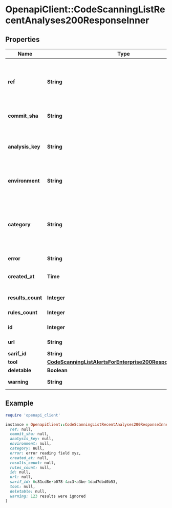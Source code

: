 # OpenapiClient::CodeScanningListRecentAnalyses200ResponseInner

## Properties

| Name | Type | Description | Notes |
| ---- | ---- | ----------- | ----- |
| **ref** | **String** | The full Git reference, formatted as &#x60;refs/heads/&lt;branch name&gt;&#x60;, &#x60;refs/pull/&lt;number&gt;/merge&#x60;, or &#x60;refs/pull/&lt;number&gt;/head&#x60;. |  |
| **commit_sha** | **String** | The SHA of the commit to which the analysis you are uploading relates. |  |
| **analysis_key** | **String** | Identifies the configuration under which the analysis was executed. For example, in GitHub Actions this includes the workflow filename and job name. |  |
| **environment** | **String** | Identifies the variable values associated with the environment in which this analysis was performed. |  |
| **category** | **String** | Identifies the configuration under which the analysis was executed. Used to distinguish between multiple analyses for the same tool and commit, but performed on different languages or different parts of the code. | [optional] |
| **error** | **String** |  |  |
| **created_at** | **Time** | The time that the analysis was created in ISO 8601 format: &#x60;YYYY-MM-DDTHH:MM:SSZ&#x60;. | [readonly] |
| **results_count** | **Integer** | The total number of results in the analysis. |  |
| **rules_count** | **Integer** | The total number of rules used in the analysis. |  |
| **id** | **Integer** | Unique identifier for this analysis. |  |
| **url** | **String** | The REST API URL of the analysis resource. | [readonly] |
| **sarif_id** | **String** | An identifier for the upload. |  |
| **tool** | [**CodeScanningListAlertsForEnterprise200ResponseInnerTool**](CodeScanningListAlertsForEnterprise200ResponseInnerTool.md) |  |  |
| **deletable** | **Boolean** |  |  |
| **warning** | **String** | Warning generated when processing the analysis |  |

## Example

```ruby
require 'openapi_client'

instance = OpenapiClient::CodeScanningListRecentAnalyses200ResponseInner.new(
  ref: null,
  commit_sha: null,
  analysis_key: null,
  environment: null,
  category: null,
  error: error reading field xyz,
  created_at: null,
  results_count: null,
  rules_count: null,
  id: null,
  url: null,
  sarif_id: 6c81cd8e-b078-4ac3-a3be-1dad7dbd0b53,
  tool: null,
  deletable: null,
  warning: 123 results were ignored
)
```

